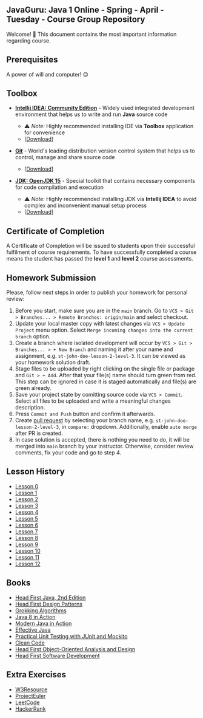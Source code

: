 ## JavaGuru: Java 1 Online - Spring - April - Tuesday - Course Group Repository

Welcome! 👋 This document contains the most important information regarding course.

## Prerequisites

A power of will and computer! 😉

## Toolbox

* **[Intellij IDEA: Community Edition](https://www.jetbrains.com/idea/)** - Widely used integrated development environment that helps us to write and run **Java** source code

  * ⚠️ *Note:* Highly recommended installing IDE via **Toolbox** application for convenience
  * [[Download](https://www.jetbrains.com/toolbox-app/download)]

* **[Git](https://git-scm.com/)** - World's leading distribution version control system that helps us to control, manage and share source code

  * [[Download](https://git-scm.com/download)]

* **[JDK: OpenJDK 15](https://adoptopenjdk.net)** - Special toolkit that contains necessary components for code compilation and execution

  * ⚠️ *Note:* Highly recommended installing JDK via **Intellij IDEA** to avoid complex and inconvenient manual setup process
  * [[Download](https://adoptopenjdk.net)]

## Certificate of Completion

A Certificate of Completion will be issued to students upon their successful fulfilment of course requirements. To have successfully completed a course means the student has passed the **level 1** and **level 2** course assessments.

## Homework Submission

Please, follow next steps in order to publish your homework for personal review:
1. Before you start, make sure you are in the `main` branch. Go to `VCS > Git > Branches... > Remote Branches: origin/main` and select checkout.
2. Update your local master copy with latest changes via `VCS > Update Project` menu option. Select `Merge incoming changes into the current branch` option.
3. Create a branch where isolated development will occur by `VCS > Git > Branches... > + New Branch` and naming it after your name and assignment, e.g. `st-john-doe-lesson-2-level-3`. It can be viewed as your homework solution draft.
4. Stage files to be uploaded by right clicking on the single file or package and `Git > + Add`. After that your file(s) name should turn green from red. This step can be ignored in case it is staged automatically and file(s) are green already.
5. Save your project state by comitting source code via `VCS > Commit`. Select all files to be uploaded and write a meaningful changes description.
6. Press `Commit and Push` button and confirm it afterwards.
7. Create [pull request](https://github.com/konstantins-buts/jg-java-1-online-spring-april-tuesday-2021/compare) by selecting your branch name, e.g. `st-john-doe-lesson-2-level-3`, in `compare:` dropdown. Additionally, enable `auto merge` after PR is created.
8. In case solution is accepted, there is nothing you need to do, it will be merged into `main` branch by your instructor. Otherwise, consider review comments, fix your code and go to step 4.

## Lesson History

* [Lesson 0](https://youtu.be/1pdldNYVwuA)
* [Lesson 1](https://www.youtube.com/watch?v=ZA9WGba0wm8)
* [Lesson 2](https://www.youtube.com/watch?v=dvJLuXTugv4)
* [Lesson 3](https://www.youtube.com/watch?v=NazC9rIcEw4)
* [Lesson 4](https://www.youtube.com/watch?v=P4aRx6C5RRQ)
* [Lesson 5](https://www.youtube.com/watch?v=tHOMLZz4Klk)
* [Lesson 6](https://www.youtube.com/watch?v=Lv6PBkkYfWU)
* [Lesson 7](https://www.youtube.com/watch?v=MoWFaIAn9X8)
* [Lesson 8](https://www.youtube.com/watch?v=LWANt3i8U30)
* [Lesson 9](https://www.youtube.com/watch?v=Zd-jMJn-8XE)
* [Lesson 10](https://www.youtube.com/watch?v=c7J5iRbt7jg)
* [Lesson 11](https://www.youtube.com/watch?v=ZZ1KE7KJWIY)
* [Lesson 12](https://www.youtube.com/watch?v=8-7OpkGpCf0)

## Books

* [Head First Java, 2nd Edition](https://isbnsearch.org/isbn/9780596009205)
* [Head First Design Patterns](https://isbnsearch.org/isbn/9780596007126)
* [Grokking Algorithms](https://isbnsearch.org/isbn/9781617292231)
* [Java 8 in Action](https://isbnsearch.org/isbn/9781617291999)
* [Modern Java in Action](https://isbnsearch.org/isbn/9781617293566)
* [Effective Java](https://isbnsearch.org/isbn/9780134685991)
* [Practical Unit Testing with JUnit and Mockito](https://isbnsearch.org/isbn/9788393489398)
* [Clean Code](https://isbnsearch.org/isbn/9780132350884)
* [Head First Object-Oriented Analysis and Design](https://isbnsearch.org/isbn/9780596008673)
* [Head First Software Development](https://isbnsearch.org/isbn/9780596527358)

## Extra Exercises

* [W3Resource](https://www.w3resource.com/java-exercises/)
* [ProjectEuler](https://projecteuler.net/)
* [LeetCode](https://leetcode.com/)
* [HackerRank](https://www.hackerrank.com/)
